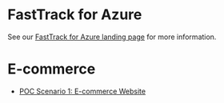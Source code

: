 # FastTrack for Azure

See our [FastTrack for Azure landing page](https://azure.microsoft.com/programs/azure-fasttrack/partners) for more information.


# E-commerce

* [POC Scenario 1: E-commerce Website](articles/README.md)
